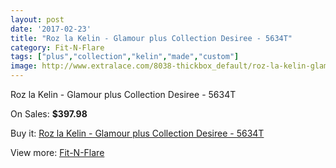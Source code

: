 ```yaml
---
layout: post
date: '2017-02-23'
title: "Roz la Kelin - Glamour plus Collection Desiree - 5634T"
category: Fit-N-Flare
tags: ["plus","collection","kelin","made","custom"]
image: http://www.extralace.com/8038-thickbox_default/roz-la-kelin-glamour-plus-collection-desiree-5634t.jpg
---
```

Roz la Kelin - Glamour plus Collection Desiree - 5634T

On Sales: **$397.98**
<a href="https://www.extralace.com/fit-n-flare/3813-roz-la-kelin-glamour-plus-collection-desiree-5634t.html"><amp-img layout="responsive" width="600" height="600" src="//www.extralace.com/8038-thickbox_default/roz-la-kelin-glamour-plus-collection-desiree-5634t.jpg" alt="Roz la Kelin - Glamour plus Collection Desiree - 5634T 0" /></a>
<a href="https://www.extralace.com/fit-n-flare/3813-roz-la-kelin-glamour-plus-collection-desiree-5634t.html"><amp-img layout="responsive" width="600" height="600" src="//www.extralace.com/8039-thickbox_default/roz-la-kelin-glamour-plus-collection-desiree-5634t.jpg" alt="Roz la Kelin - Glamour plus Collection Desiree - 5634T 1" /></a>
<a href="https://www.extralace.com/fit-n-flare/3813-roz-la-kelin-glamour-plus-collection-desiree-5634t.html"><amp-img layout="responsive" width="600" height="600" src="//www.extralace.com/8040-thickbox_default/roz-la-kelin-glamour-plus-collection-desiree-5634t.jpg" alt="Roz la Kelin - Glamour plus Collection Desiree - 5634T 2" /></a>
<a href="https://www.extralace.com/fit-n-flare/3813-roz-la-kelin-glamour-plus-collection-desiree-5634t.html"><amp-img layout="responsive" width="600" height="600" src="//www.extralace.com/8041-thickbox_default/roz-la-kelin-glamour-plus-collection-desiree-5634t.jpg" alt="Roz la Kelin - Glamour plus Collection Desiree - 5634T 3" /></a>

Buy it: [Roz la Kelin - Glamour plus Collection Desiree - 5634T](https://www.extralace.com/fit-n-flare/3813-roz-la-kelin-glamour-plus-collection-desiree-5634t.html "Roz la Kelin - Glamour plus Collection Desiree - 5634T")

View more: [Fit-N-Flare](https://www.extralace.com/4-fit-n-flare "Fit-N-Flare")